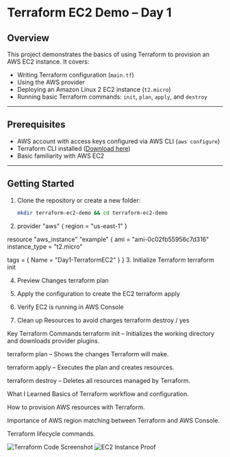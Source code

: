 # Terraform EC2 Demo – Day 1

## Overview

This project demonstrates the basics of using Terraform to provision an AWS EC2 instance. It covers:

- Writing Terraform configuration (`main.tf`)
- Using the AWS provider
- Deploying an Amazon Linux 2 EC2 instance (`t2.micro`)
- Running basic Terraform commands: `init`, `plan`, `apply`, and `destroy`

---

## Prerequisites

- AWS account with access keys configured via AWS CLI (`aws configure`)
- Terraform CLI installed ([Download here](https://developer.hashicorp.com/terraform/downloads))
- Basic familiarity with AWS EC2

---

## Getting Started

1. Clone the repository or create a new folder:
   ```bash
   mkdir terraform-ec2-demo && cd terraform-ec2-demo

2. provider "aws" {
  region = "us-east-1"
}

resource "aws_instance" "example" {
  ami           = "ami-0c02fb55956c7d316"
  instance_type = "t2.micro"

  tags = {
    Name = "Day1-TerraformEC2"
  }
}
3. Initialize Terraform
    terraform init

4. Preview Changes
    terraform plan

5. Apply the configuration to create the EC2
    terraform apply

6. Verify EC2 is running in AWS Console

7. Clean up Resources to avoid charges
    terraform destroy / yes 


Key Terraform Commands
terraform init – Initializes the working directory and downloads provider plugins.

terraform plan – Shows the changes Terraform will make.

terraform apply – Executes the plan and creates resources.

terraform destroy – Deletes all resources managed by Terraform.

What I Learned
Basics of Terraform workflow and configuration.

How to provision AWS resources with Terraform.

Importance of AWS region matching between Terraform and AWS Console.

Terraform lifecycle commands.

![Terraform Code Screenshot](./ec2-deploy-code.png)
![EC2 Instance Proof](./ec2-proof.png)


